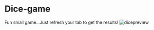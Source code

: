 # Dice-game
Fun small game...Just refresh your tab to get the results!
![dicepreview](https://user-images.githubusercontent.com/66261048/88192641-69a89400-cc5a-11ea-8bba-b32fb2a8c621.PNG)
